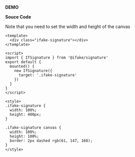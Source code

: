 **DEMO**

<ClientOnly>
<signature-default />
</ClientOnly>

**Souce Code**

Note that you need to set the width and height of the canvas
```vue
<template>
  <div class="ifake-signature"></div>
</template>

<script>
import { IfSignature } from '@ifake/signature'
export default {
  mounted() {
    new IfSignature({
      target: '.ifake-signature'
    })
  }
}
</script>

<style>
.ifake-signature {
  width: 100%;
  height: 400px;
}

.ifake-signature canvas {
  width: 100%;
  height: 100%;
  border: 2px dashed rgb(61, 147, 168);
}
</style>
```